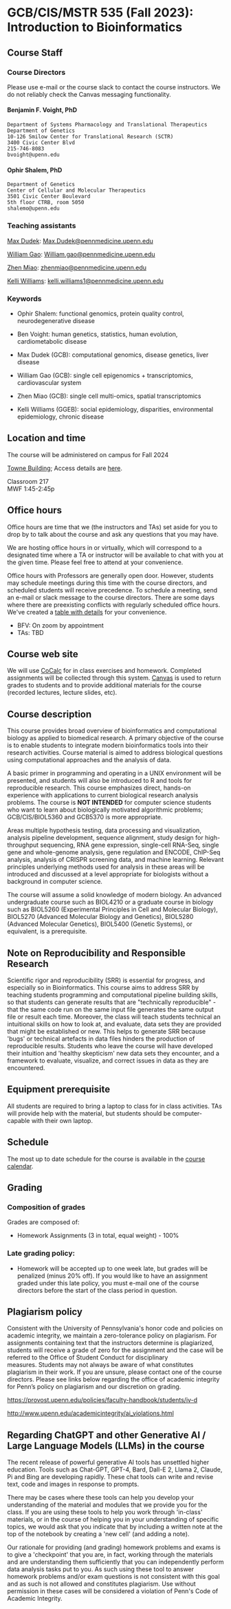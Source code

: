 # GCB/CIS/MSTR 535 (Fall 2023): Introduction to Bioinformatics

## Course Staff

### Course Directors

Please use e-mail or the course slack to contact the course instructors.
We do not reliably check the Canvas messaging functionality.

#### Benjamin F. Voight, PhD
    Department of Systems Pharmacology and Translational Therapeutics
    Department of Genetics
    10-126 Smilow Center for Translational Research (SCTR)
    3400 Civic Center Blvd
    215-746-8083
    bvoight@upenn.edu

#### Ophir Shalem, PhD
    Department of Genetics
    Center of Cellular and Molecular Therapeutics
    3501 Civic Center Boulevard
    5th floor CTRB, room 5050
    shalemo@upenn.edu

### Teaching assistants

[Max Dudek](mailto:Max.Dudek@pennmedicine.upenn.edu): Max.Dudek@pennmedicine.upenn.edu

[William Gao](mailto:William.gao@pennmedicine.upenn.edu): William.gao@pennmedicine.upenn.edu

[Zhen Miao](mailto:zhenmiao@pennmedicine.upenn.edu): zhenmiao@pennmedicine.upenn.edu

[Kelli Williams](mailto:kelli.williams1@pennmedicine.upenn.edu): kelli.williams1@pennmedicine.upenn.edu

### Keywords

* Ophir Shalem: functional genomics, protein quality control, neurodegenerative disease
* Ben Voight: human genetics, statistics, human evolution, cardiometabolic disease

* Max Dudek (GCB): computational genomics, disease genetics, liver disease
* William Gao (GCB): single cell epigenomics + transcriptomics, cardiovascular system
* Zhen Miao (GCB): single cell multi-omics, spatial transcriptomics
* Kelli Williams (GGEB): social epidemiology, disparities, environmental epidemiology, chronic disease


## Location and time
The course will be administered on campus for Fall 2024

[Towne Building](https://goo.gl/maps/uoVt4vjryf8ecv2Q9); Access details are [here](https://facilities.upenn.edu/sites/default/files/pennaccess/PA0570-Towne.pdf).

Classroom 217  
MWF 1:45-2:45p  

## Office hours

Office hours are time that we (the instructors and TAs) set aside for you to 
drop by to talk about the course and ask any questions that you may have.

We are hosting office hours in or virtually, which will correspond to a
designated time where a TA or instructor will be available to chat with you
at the given time. Please feel free to attend at your convenience.

Office hours with Professors are generally open door. However, students may
schedule meetings during this time with the course directors, and scheduled
students will receive precedence. To schedule a meeting, send an e-mail or slack message to
the course directors. There are some days where there are preexisting conflicts
with regularly scheduled office hours. We've created a 
[table with details](https://github.com/bvoight/GCB535/blob/master/OfficeHours.md)
for your convenience.

* BFV: On zoom by appointment
* TAs: TBD

## Course web site

We will use [CoCalc](https://cocalc.com/) for in class exercises
and homework. Completed assignments will be collected through this system.
[Canvas](https://upenn.instructure.com/) is used to return grades to students and to 
provide additional materials for the course (recorded lectures, lecture slides, etc).

## Course description

This course provides broad overview of bioinformatics and computational biology
as applied to biomedical research. A primary objective of the course is to
enable students to integrate modern bioinformatics tools into their research
activities. Course material is aimed to address biological questions using
computational approaches and the analysis of data.

A basic primer in programming and operating in a UNIX environment will be
presented, and students will also be introduced to R and tools for
reproducible research. This course emphasizes direct, hands-on experience with
applications to current biological research analysis problems. The course is **NOT
INTENDED** for computer science students who want to learn about biologically
motivated algorithmic problems; GCB/CIS/BIOL5360 and GCB5370 is more appropriate.

Areas multiple hypothesis testing, data processing and visualization, analysis
pipeline development, sequence alignment, study design for high-throughput sequencing, 
RNA gene expression, single-cell RNA-Seq, single gene and whole-genome analysis, 
gene regulation and ENCODE, ChIP-Seq analysis, analysis of CRISPR screening data, 
and machine learning. Relevant principles underlying methods used for analysis in these 
areas will be introduced and discussed at a level appropriate for biologists without a 
background in computer science.

The course will assume a solid knowledge of modern biology. An advanced
undergraduate course such as BIOL4210 or a graduate course in biology such as
BIOL5260 (Experimental Principles in Cell and Molecular Biology), BIOL5270
(Advanced Molecular Biology and Genetics), BIOL5280 (Advanced Molecular
Genetics), BIOL5400 (Genetic Systems), or equivalent, is a prerequisite.

## Note on Reproducibility and Responsible Research

Scientific rigor and reproducibility (SRR) is essential for progress, and especially so in 
Bioinformatics. This course aims to address SRR by teaching students programming
and computational pipeline building skills, so that students can generate results that are
"technically reproducible" - that the same code run on the same input file generates
the same output file or result each time. Moreover, the class will teach students
technical an intuitional skills on how to look at, and evaluate, data sets they are 
provided that might be established or new. This helps to generate SRR because 'bugs'
or technical artefacts in data files hinders the production of reproducible results. 
Students who leave the course will have developed their intuition and 'healthy skepticism'
new data sets they encounter, and a framework to evaluate, visualize, and correct
issues in data as they are encountered.

## Equipment prerequisite

All students are required to bring a laptop to class for in class activities.
TAs will provide help with the material, but students should be computer-capable
with their own laptop.

## Schedule

The most up to date schedule for the course is available in the [course
calendar](https://github.com/bvoight/GCB535/blob/master/Course_Calendar.md).

## Grading

### Composition of grades

Grades are composed of:

* Homework Assignments (3 in total, equal weight) - 100%

### Late grading policy:

* Homework will be accepted up to one week late, but grades will be penalized 
(minus 20% off). If you would like to have an assignment graded under this late policy, 
you must e-mail one of the course directors before the start of the class period in question.

## Plagiarism policy

Consistent with the University of Pennsylvania's honor code and policies on
academic integrity, we maintain a zero-tolerance policy on plagiarism. For
assignments containing text that the instructors determine is plagiarized,
students will receive a grade of zero for the assignment and the case will be
referred to the Office of Student Conduct for disciplinary measures. Students
may not always be aware of what constitutes plagiarism in their work. If you are
unsure, please contact one of the course directors. Please see links below
regarding the office of academic integrity for Penn’s policy on plagiarism and
our discretion on grading.

https://provost.upenn.edu/policies/faculty-handbook/students/iv-d

http://www.upenn.edu/academicintegrity/ai_violations.html

## Regarding ChatGPT and other Generative AI / Large Language Models (LLMs) in the course

The recent release of powerful generative AI tools has unsettled higher education. Tools such 
as Chat-GPT, GPT-4, Bard, Dall-E 2, Llama 2, Claude, Pi and Bing are developing rapidly. These 
chat tools can write and revise text, code and images in response to prompts.

There may be cases where these tools can help you develop your understanding of the material and 
modules that we provide you for the class. If you are using these tools to help you work through 
'in-class' materials, or in the course of helping you in your understanding of specific topics, 
we would ask that you indicate that by including a written note at the top of the notebook by creating 
a 'new cell' (and adding a note).

Our rationale for providing (and grading) homework problems and exams is to give a 'checkpoint' that 
you are, in fact, working through the materials and are understanding them sufficiently that you can 
independently perform data analysis tasks put to you. As such using these tool to answer homework 
problems and/or exam questions is not consistent with this goal and as such is not allowed and constitutes 
plagiarism. Use without permission in these cases will be considered a violation of Penn's Code of 
Academic Integrity.

